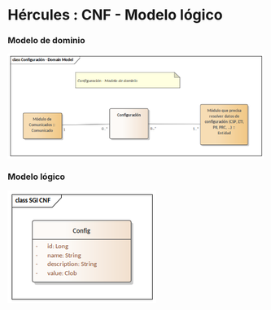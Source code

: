 # Hércules : CNF \- Modelo lógico



### Modelo de dominio

![](/attachments/597852251/597865769.png)

### Modelo lógico

![](/attachments/597852251/597865768.png)




